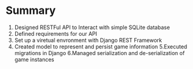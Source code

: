Summary
============================
1. Designed RESTFul API to Interact with simple SQLite database
2. Defined requirements for our API
3. Set up a viretual envronment with Django REST Framework
4. Created model to represent and persist game information
5.Executed migrations in Django
6.Managed serialization and de-serialization of game instances